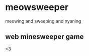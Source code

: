# meowsweeper
meowing and sweeping and nyaning
## web minesweeper game
<gaming and meowing on tha web> <3